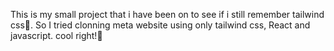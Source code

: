 This is my  small project that i have been on to see if i still remember tailwind css🌚.
So I tried clonning meta website using only tailwind css, React and javascript.
cool right!🤭
